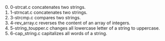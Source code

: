 0. 0-strcat.c concatenates two strings.
1. 1-strncat.c concatenates two strings.
2. 3-strcmp.c compares two strings.
3. 4-rev_array.c reverses the content of an array of integers.
4. 5-string_toupper.c changes all lowercase letter of a string to uppercase.
5. 6-cap_string.c capitalizes all words of a string.

